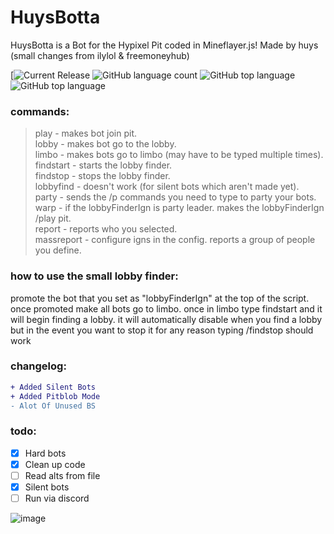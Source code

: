 # HuysBotta
HuysBotta is a Bot for the Hypixel Pit coded in Mineflayer.js! 
Made by huys (small changes from ilylol & freemoneyhub)

[![Current Release](https://img.shields.io/github/release/huysuh/HuysBotta?)
![GitHub language count](https://img.shields.io/github/languages/count/huysuh/HuysBotta?) 
![GitHub top language](https://img.shields.io/github/languages/top/huysuh/HuysBotta?color=yellow) 
![GitHub top language](https://img.shields.io/github/languages/top/huysuh/HuysBotta?color=yellow) 

### commands:
>play - makes bot join pit. <br>
>lobby - makes bot go to the lobby. <br>
>limbo - makes bots go to limbo (may have to be typed multiple times). <br>
>findstart - starts the lobby finder. <br>
>findstop - stops the lobby finder. <br>
>lobbyfind - doesn't work (for silent bots which aren't made yet). <br>
>party - sends the /p commands you need to type to party your bots. <br>
>warp - if the lobbyFinderIgn is party leader. makes the lobbyFinderIgn /play pit. <br>
>report <ign> - reports who you selected. <br>
>massreport - configure igns in the config. reports a group of people you define. <br>


### how to use the small lobby finder:
promote the bot that you set as "lobbyFinderIgn" at the top of the script. once promoted make all bots go to limbo. once in limbo type findstart and it will begin finding a lobby. it will automatically disable when you find a lobby but in the event you want to stop it for any reason typing /findstop should work

### changelog:
```diff
+ Added Silent Bots
+ Added Pitblob Mode
- Alot Of Unused BS
```
  
### todo:
  - [x]  Hard bots
  - [x]  Clean up code
  - [ ]  Read alts from file
  - [x] Silent bots 
  - [ ] Run via discord
  
![image](https://user-images.githubusercontent.com/90770502/213885174-5d61f231-c810-4617-bcb2-a2094be83403.png)

